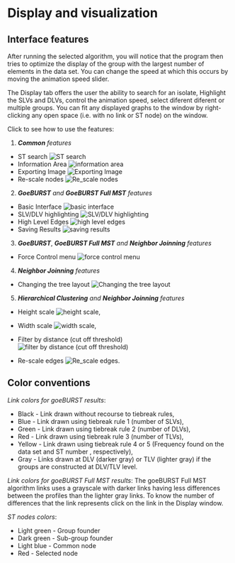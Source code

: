 # Display and visualization

## Interface features

After running the selected algorithm, you will notice that the program then tries to optimize the display of the group with the largest number of elements in the data set. You can change the speed at which this occurs by moving the animation speed slider.

The Display tab offers the user the ability to search for an isolate, Highlight the SLVs and DLVs, control the animation speed, select diferent diferent or multiple groups. You can fit any displayed graphs to the window by right-clicking any open space (i.e. with no link or ST node) on the window.

Click to see how to use the features:

 1. ***Common*** *features*
 
   * ST search
   ![ST search](_images/search.png)
   * Information Area 
   ![information area](_images/InfoArea.png)
   * Exporting Image 
   ![Exporting Image](_static/images/export.png)
   * Re-scale nodes 
   ![Re_scale nodes](_static/images/rescaleNodes.png)
   
 2. ***GoeBURST*** *and* ***GoeBURST Full MST*** *features*
   * Basic Interface
   ![basic interface](_images/BasicInterface.png)
   * SLV/DLV highlighting
   ![SLV/DLV highlighting](_images/highlighting.png)
   * High Level Edges
   ![high level edges](_images/HighLevelEdges.png)
   * Saving Results 
   ![saving results](_images/SavingResults.png)
   
 3. ***GoeBURST***, ***GoeBURST Full MST*** *and* ***Neighbor Joinning*** *features*
   * Force Control menu 
   ![force control menu](_images/ControlMenu.png)
 
 4. ***Neighbor Joinning*** *features*
   * Changing the tree layout
   ![Changing the tree layout](_static/images/ChangingLayout.png)
 
 5. ***Hierarchical Clustering*** *and* ***Neighbor Joinning*** *features*
   * Height scale 
   ![height scale](_static/images/HC71.png),
   * Width scale 
   ![width scale](_static/images/HC81.png),
   * Filter by distance (cut off threshold) 
   ![filter by distance (cut off threshold)](_static/images/HC81.png)

   * Re-scale edges
  ![Re_scale edges](_static/images/rescaleEdges.png).
 

## Color conventions

_Link colors for goeBURST results_:
* Black - Link drawn without recourse to tiebreak rules,
* Blue - Link drawn using tiebreak rule 1 (number of SLVs),
* Green - Link drawn using tiebreak rule 2 (number of DLVs),
* Red - Link drawn using tiebreak rule 3 (number of TLVs),
* Yellow - Link drawn using tiebreak rule 4 or 5 (Frequency found on the data set and ST number , respectively),
* Gray - Links drawn at DLV (darker gray) or TLV (lighter gray) if the groups are constructed at DLV/TLV level.

_Link colors for goeBURST Full MST results_: The goeBURST Full MST algorithm links uses a grayscale with darker links having less differences between the profiles than the lighter gray links. To know the number of differences that the link represents click on the link in the Display window.

_ST nodes colors_:
* Light green - Group founder
* Dark green - Sub-group founder
* Light blue - Common node
* Red - Selected node


